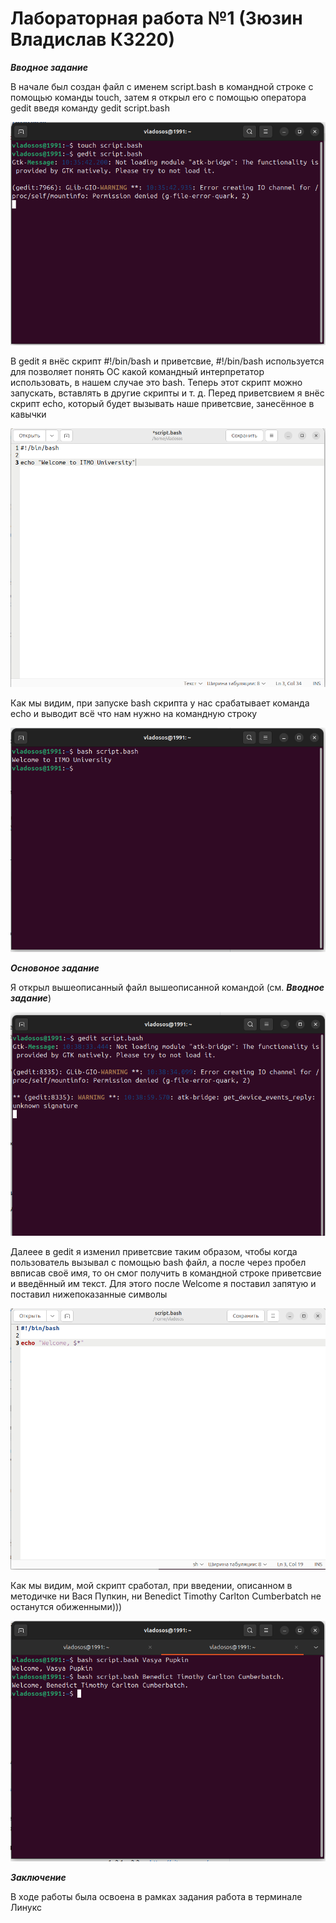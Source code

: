 # Лабораторная работа №1 (Зюзин Владислав К3220)

***Вводное задание***

В начале был создан файл с именем script.bash в командной строке с помощью команды touch, затем я открыл его с помощью оператора gedit введя команду gedit script.bash

![0st prtsc](picture0.png)

В gedit я внёс скрипт #!/bin/bash и приветсвие, #!/bin/bash используется для позволяет понять ОС какой командный интерпретатор использовать, в нашем случае это bash. 
Теперь этот скрипт можно запускать, вставлять в другие скрипты и т. д. Перед приветсвием я внёс скрипт echo, который будет вызывать наше приветсвие, занесённое в кавычки

![1st prtsc](picture1.png)

Как мы видим, при запуске bash скрипта у нас срабатывает команда echo и выводит всё что нам нужно на командную строку 

![2st prtsc](picture3.png)

***Основоное задание***

Я открыл вышеописанный файл вышеописанной командой (см. ***Вводное задание***)

![3st prtsc](picture4.png)

Далеее в gedit я изменил приветсвие таким образом, чтобы когда пользователь вызывал с помощью bash файл, а после через пробел ввписав своё имя, 
то он смог получить в командной строке приветсвие и введённый им текст. Для этого после Welcome я поставил запятую и поставил нижепоказанные символы 

![4st prtsc](picture5.png)

Как мы видим, мой скрипт сработал, при введении, описанном в методичке ни Вася Пупкин, ни Benedict Timothy Carlton Cumberbatch не останутся обиженными)))

![5st prtsc](picture6.png)

***Заключение***

В ходе работы была освоена в рамках задания работа в терминале Линукс
